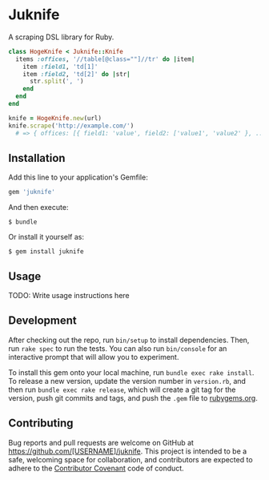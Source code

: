 # Juknife

A scraping DSL library for Ruby.

``` ruby
class HogeKnife < Juknife::Knife
  items :offices, '//table[@class=""]//tr' do |item|
    item :field1, 'td[1]'
    item :field2, 'td[2]' do |str|
      str.split(', ')
    end
  end
end

knife = HogeKnife.new(url)
knife.scrape('http://example.com/')
  # => { offices: [{ field1: 'value', field2: ['value1', 'value2' }, ...] }
```

## Installation

Add this line to your application's Gemfile:

```ruby
gem 'juknife'
```

And then execute:

    $ bundle

Or install it yourself as:

    $ gem install juknife

## Usage

TODO: Write usage instructions here

## Development

After checking out the repo, run `bin/setup` to install dependencies. Then, run `rake spec` to run the tests. You can also run `bin/console` for an interactive prompt that will allow you to experiment.

To install this gem onto your local machine, run `bundle exec rake install`. To release a new version, update the version number in `version.rb`, and then run `bundle exec rake release`, which will create a git tag for the version, push git commits and tags, and push the `.gem` file to [rubygems.org](https://rubygems.org).

## Contributing

Bug reports and pull requests are welcome on GitHub at https://github.com/[USERNAME]/juknife. This project is intended to be a safe, welcoming space for collaboration, and contributors are expected to adhere to the [Contributor Covenant](http://contributor-covenant.org) code of conduct.
